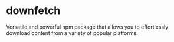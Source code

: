 # downfetch
 Versatile and powerful npm package that allows you to effortlessly download content from a variety of popular platforms.
